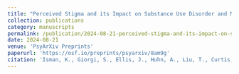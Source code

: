 ```yaml
---
title: "Perceived Stigma and its Impact on Substance Use Disorder and Mental Health"
collection: publications
category: manuscripts
permalink: /publication/2024-08-21-perceived-stigma-and-its-impact-on-substance-use-disorder-and-mental-health.md
date: 2024-08-21
venue: 'PsyArXiv Preprints'
paperurl: 'https://osf.io/preprints/psyarxiv/8am9g'
citation: 'Isman, K., Giorgi, S., Ellis, J., Huhn, A., Liu, T., Curtis, B. (2024). &quot;Perceived Stigma and its Impact on Substance Use and Mental Health&quot; <i>PsyArXiv Preprints</i>.'
---
```

